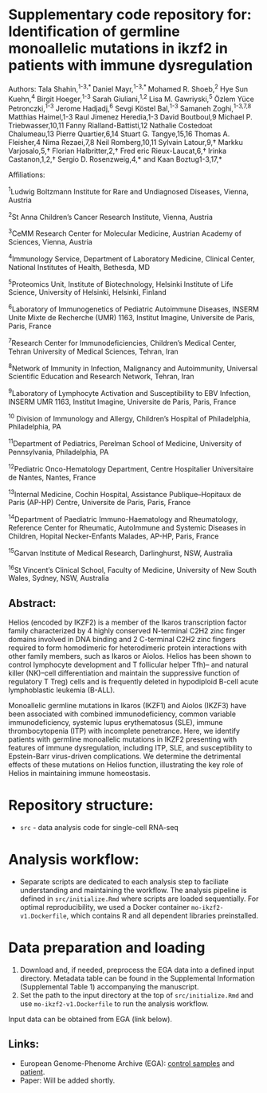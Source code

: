 # Supplementary code repository for: Identification of germline monoallelic mutations in ikzf2 in patients with immune dysregulation

Authors: Tala Shahin,<sup>1-3,* </sup> Daniel Mayr,<sup>1-3,* </sup> Mohamed R. Shoeb,<sup>2</sup> Hye Sun Kuehn,<sup>4</sup> Birgit Hoeger,<sup>1-3</sup> Sarah Giuliani,<sup>1,2</sup> Lisa M. Gawriyski,<sup>5</sup> Özlem Yüce Petronczki,<sup>1-3</sup> Jerome Hadjadj,<sup>6</sup> Sevgi Köstel Bal,<sup>1-3</sup> Samaneh Zoghi,<sup>1-3,7,8</sup> Matthias Haimel,</sup>1-3</sup> Raul Jimenez Heredia,</sup>1-3</sup> David Boutboul,</sup>9</sup> Michael P. Triebwasser,</sup>10,11</sup> Fanny Rialland-Battisti,</sup>12</sup> Nathalie Costedoat Chalumeau,</sup>13</sup> Pierre Quartier,</sup>6,14</sup> Stuart G. Tangye,</sup>15,16</sup> Thomas A. Fleisher,4 Nima Rezaei,</sup>7,8</sup> Neil Romberg,</sup>10,11</sup> Sylvain Latour,</sup>9,†</sup> Markku Varjosalo,</sup>5,†</sup> Florian Halbritter,</sup>2,†</sup> Fred eric Rieux-Laucat,</sup>6,†</sup> Irinka Castanon,</sup>1,2,†</sup> Sergio D. Rosenzweig,</sup>4,* </sup> and Kaan Boztug</sup>1-3,17,*</sup>


Affiliations:

<sup>1</sup>Ludwig Boltzmann Institute for Rare and Undiagnosed Diseases, Vienna, Austria

<sup>2</sup>St Anna Children’s Cancer Research Institute, Vienna, Austria

<sup>3</sup>CeMM Research Center for Molecular Medicine, Austrian Academy of Sciences, Vienna, Austria

<sup>4</sup>Immunology Service, Department of Laboratory Medicine, Clinical Center, National Institutes of Health, Bethesda, MD

<sup>5</sup>Proteomics Unit, Institute of Biotechnology, Helsinki Institute of Life Science, University of Helsinki, Helsinki, Finland

<sup>6</sup>Laboratory of Immunogenetics of Pediatric Autoimmune Diseases, INSERM Unite Mixte de Recherche (UMR) 1163, Institut Imagine, Universite de Paris, Paris, France

<sup>7</sup>Research Center for Immunodeficiencies, Children’s Medical Center, Tehran University of Medical Sciences, Tehran, Iran

<sup>8</sup>Network of Immunity in Infection, Malignancy and Autoimmunity, Universal Scientific Education and Research Network, Tehran, Iran

<sup>9</sup>Laboratory of Lymphocyte Activation and Susceptibility to EBV Infection, INSERM UMR 1163, Institut Imagine, Universite de Paris, Paris, France

<sup>10</sup> Division of Immunology and Allergy, Children’s Hospital of Philadelphia, Philadelphia, PA

<sup>11</sup>Department of Pediatrics, Perelman School of Medicine, University of
Pennsylvania, Philadelphia, PA

<sup>12</sup>Pediatric Onco-Hematology Department, Centre Hospitalier Universitaire de Nantes, Nantes, France

<sup>13</sup>Internal Medicine, Cochin Hospital, Assistance Publique–Hopitaux de Paris (AP-HP) Centre, Universite de Paris, Paris, France

<sup>14</sup>Department of Paediatric Immuno-Haematology and Rheumatology, Reference Center for Rheumatic, AutoImmune and Systemic Diseases in Children, Hopital Necker-Enfants Malades, AP-HP, Paris, France

<sup>15</sup>Garvan Institute of Medical Research, Darlinghurst, NSW, Australia

<sup>16</sup>St Vincent’s Clinical School, Faculty of Medicine, University of New South Wales, Sydney, NSW, Australia

## Abstract:

Helios (encoded by IKZF2) is a member of the Ikaros transcription factor family characterized by 4 highly conserved N-terminal C2H2 zinc finger domains involved in DNA binding and 2 C-terminal C2H2 zinc fingers required to form homodimeric for heterodimeric protein interactions with other family members, such as Ikaros or Aiolos. Helios has been shown to control lymphocyte development and T follicular helper Tfh)– and natural killer (NK)–cell differentiation and maintain the suppressive function of regulatory T Treg) cells and is frequently deleted in hypodiploid B-cell acute lymphoblastic leukemia (B-ALL).

Monoallelic germline mutations in Ikaros (IKZF1) and Aiolos (IKZF3) have been associated with combined immunodeficiency, common variable immunodeficiency, systemic lupus erythematosus (SLE), immune thrombocytopenia (ITP) with incomplete penetrance. Here, we identify patients with germline monoallelic mutations in IKZF2 presenting with features of immune dysregulation, including ITP, SLE, and susceptibility to Epstein-Barr virus-driven complications. We determine the detrimental effects of these mutations on Helios function, illustrating the key role of Helios in maintaining immune homeostasis.

# Repository structure:

* `src` - data analysis code for single-cell RNA-seq

# Analysis workflow:

* Separate scripts are dedicated to each analysis step to faciliate understanding and maintaining the workflow. The analysis pipeline is defined in `src/initialize.Rmd` where scripts are loaded sequentially.  For optimal reproducibility, we used a Docker container `mo-ikzf2-v1.Dockerfile`, which contains R and all dependent libraries preinstalled.

# Data preparation and loading

1. Download and, if needed, preprocess the EGA data into a defined input directory. Metadata table can be found in the Supplemental Information (Supplemental Table 1) accompanying the manuscript.
2. Set the path to the input directory at the top of `src/initialize.Rmd` and use `mo-ikzf2-v1.Dockerfile` to run the analysis workflow.

Input data can be obtained from EGA (link below).

## Links:

* European Genome-Phenome Archive (EGA): <a href="https://ega-archive.org/studies/EGAS00001005675">control samples</a> and <a href="https://ega-archive.org/studies/EGAS00001005874">patient</a>.
* Paper: Will be added shortly. <!--a href="TBC">TBC</a-->
